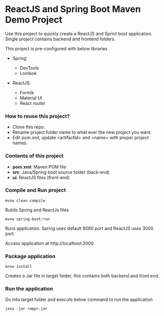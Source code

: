 # ReactJS and Spring Boot Maven Demo Project

Use this project to quickly create a ReactJS and Sprint boot application. Single project contains backend and frontend folders.

This project is pre-configured with below libraries

- Spring:
  - DevTools
  - Lombok

- ReactJS:
  - Formik
  - Material UI
  - React router

### How to reuse this project?

* Clone this repo.
* Rename project folder name to what ever the new project you want.
* Edit pom.xml, update \<artifactId> and \<name> with proper project names.

### Contents of this project
- **pom.xml**: Maven POM file
- **src**: Java/Spring boot source folder (back-end)
- **ui**: ReactJS files (front-end)

### Compile and Run project

`mvnw clean compile`

Builds Spring and ReactJs files

`mvnw spring-boot:run`

Runs application. Spring uses default 8080 port and ReactJS uses 3000 port.


Access application at http://localhost:3000


### Package application

`mnvw install`

Creates a Jar file in target folder, this contains both backend and front end.

### Run the application

Go into target folder and execute below command to run the application

`java -jar <app>.jar`

